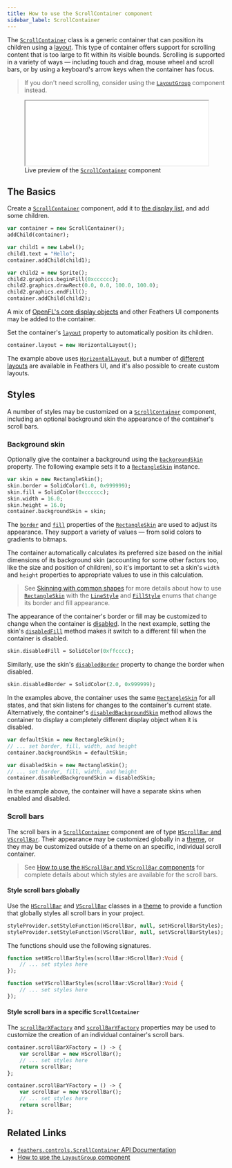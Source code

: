 ```yaml
---
title: How to use the ScrollContainer component
sidebar_label: ScrollContainer
---
```


The [`ScrollContainer`](https://api.feathersui.com/current/feathers/controls/ScrollContainer.html) class is a generic container that can position its children using a [layout](https://api.feathersui.com/current/feathers/layout/). This type of container offers support for scrolling content that is too large to fit within its visible bounds. Scrolling is supported in a variety of ways — including touch and drag, mouse wheel and scroll bars, or by using a keyboard's arrow keys when the container has focus.

> If you don't need scrolling, consider using the [`LayoutGroup`](./layout-group.md) component instead.

<figure>
<iframe src="/learn/haxe-openfl/samples/scroll-container.html" width="100%" height="150"></iframe>
<figcaption>Live preview of the <a href="https://api.feathersui.com/current/feathers/controls/ScrollContainer.html"><code>ScrollContainer</code></a> component</figcaption>
</figure>

## The Basics

Create a [`ScrollContainer`](https://api.feathersui.com/current/feathers/controls/ScrollContainer.html) component, add it to [the display list](https://books.openfl.org/openfl-developers-guide/display-programming/basics-of-display-programming.html), and add some children.

```haxe
var container = new ScrollContainer();
addChild(container);

var child1 = new Label();
child1.text = "Hello";
container.addChild(child1);

var child2 = new Sprite();
child2.graphics.beginFill(0xcccccc);
child2.graphics.drawRect(0.0, 0.0, 100.0, 100.0);
child2.graphics.endFill();
container.addChild(child2);
```

A mix of [OpenFL's core display objects](https://books.openfl.org/openfl-developers-guide/display-programming/core-display-classes.html) and other Feathers UI components may be added to the container.

Set the container's [`layout`](https://api.feathersui.com/current/feathers/layout/feathers/controls/ScrollContainer.html#layout) property to automatically position its children.

```haxe
container.layout = new HorizontalLayout();
```

The example above uses [`HorizontalLayout`](./horizontal-layout.md), but a number of [different layouts](./layouts-and-containers.md) are available in Feathers UI, and it's also possible to create custom layouts.

## Styles

A number of styles may be customized on a [`ScrollContainer`](https://api.feathersui.com/current/feathers/controls/ScrollContainer.html) component, including an optional background skin the appearance of the container's scroll bars.

### Background skin

Optionally give the container a background using the [`backgroundSkin`](https://api.feathersui.com/current/feathers/controls/supportClasses/BaseScrollContainer.html#backgroundSkin) property. The following example sets it to a [`RectangleSkin`](https://api.feathersui.com/current/feathers/skins/RectangleSkin.html) instance.

```haxe
var skin = new RectangleSkin();
skin.border = SolidColor(1.0, 0x999999);
skin.fill = SolidColor(0xcccccc);
skin.width = 16.0;
skin.height = 16.0;
container.backgroundSkin = skin;
```

The [`border`](https://api.feathersui.com/current/feathers/skins/BaseGraphicsPathSkin.html#border) and [`fill`](https://api.feathersui.com/current/feathers/skins/BaseGraphicsPathSkin.html#fill) properties of the [`RectangleSkin`](https://api.feathersui.com/current/feathers/skins/RectangleSkin.html) are used to adjust its appearance. They support a variety of values — from solid colors to gradients to bitmaps.

The container automatically calculates its preferred size based on the initial dimensions of its background skin (accounting for some other factors too, like the size and position of children), so it's important to set a skin's `width` and `height` properties to appropriate values to use in this calculation.

> See [Skinning with common shapes](./shape-skins.md) for more details about how to use [`RectangleSkin`](https://api.feathersui.com/current/feathers/skins/RectangleSkin.html) with the [`LineStyle`](https://api.feathersui.com/current/feathers/graphics/LineStyle.html) and [`FillStyle`](https://api.feathersui.com/current/feathers/graphics/FillStyle.html) enums that change its border and fill appearance.

The appearance of the container's border or fill may be customized to change when the container is [disabled](https://api.feathersui.com/current/feathers/core/IUIControl.html#enabled). In the next example, setting the skin's [`disabledFill`](https://api.feathersui.com/current/feathers/skins/RectangleSkin.html#disabledFill) method makes it switch to a different fill when the container is disabled.

```haxe
skin.disabledFill = SolidColor(0xffcccc);
```

Similarly, use the skin's [`disabledBorder`](https://api.feathersui.com/current/feathers/skins/RectangleSkin.html#disabledBorder) property to change the border when disabled.

```haxe
skin.disabledBorder = SolidColor(2.0, 0x999999);
```

In the examples above, the container uses the same [`RectangleSkin`](https://api.feathersui.com/current/feathers/skins/RectangleSkin.html) for all states, and that skin listens for changes to the container's current state. Alternatively, the container's [`disabledBackgroundSkin`](https://api.feathersui.com/current/feathers/controls/supportClasses/BaseScrollContainer.html#disabledBackgroundSkin) method allows the container to display a completely different display object when it is disabled.

```haxe
var defaultSkin = new RectangleSkin();
// ... set border, fill, width, and height
container.backgroundSkin = defaultSkin;

var disabledSkin = new RectangleSkin();
// ... set border, fill, width, and height
container.disabledBackgroundSkin = disabledSkin;
```

In the example above, the container will have a separate skins when enabled and disabled.

### Scroll bars

The scroll bars in a [`ScrollContainer`](https://api.feathersui.com/current/feathers/controls/ScrollContainer.html) component are of type [`HScrollBar` and `VScrollBar`](./scroll-bar.md). Their appearance may be customized globally in a [theme](./themes.md), or they may be customized outside of a theme on an specific, individual scroll container.

> See [How to use the `HScrollBar` and `VScrollBar` components](./scroll-bar.md#styles) for complete details about which styles are available for the scroll bars.

#### Style scroll bars globally

Use the [`HScrollBar`](https://api.feathersui.com/current/feathers/controls/HScrollBar.html) and [`VScrollBar`](https://api.feathersui.com/current/feathers/controls/VScrollBar.html) classes in a [theme](./themes.md) to provide a function that globally styles all scroll bars in your project.

```haxe
styleProvider.setStyleFunction(HScrollBar, null, setHScrollBarStyles);
styleProvider.setStyleFunction(VScrollBar, null, setVScrollBarStyles);
```

The functions should use the following signatures.

```haxe
function setHScrollBarStyles(scrollBar:HScrollBar):Void {
    // ... set styles here
});

function setVScrollBarStyles(scrollBar:VScrollBar):Void {
    // ... set styles here
});
```

#### Style scroll bars in a specific `ScrollContainer`

The [`scrollBarXFactory`](https://api.feathersui.com/current/feathers/controls/supportClasses/BaseScrollContainer.html#scrollBarXFactory) and [`scrollBarYFactory`](https://api.feathersui.com/current/feathers/controls/supportClasses/BaseScrollContainer.html#scrollBarYFactory) properties may be used to customize the creation of an individual container's scroll bars.

```haxe
container.scrollBarXFactory = () -> {
    var scrollBar = new HScrollBar();
    // ... set styles here
    return scrollBar;
};

container.scrollBarYFactory = () -> {
    var scrollBar = new VScrollBar();
    // ... set styles here
    return scrollBar;
};
```

## Related Links

- [`feathers.controls.ScrollContainer` API Documentation](https://api.feathersui.com/current/feathers/controls/ScrollContainer.html)
- [How to use the `LayoutGroup` component](./layout-group.md)
